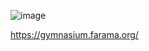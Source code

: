 ![image](https://github.com/user-attachments/assets/f81e2f6f-8cd9-4106-9853-efeb19847ab9)

https://gymnasium.farama.org/


